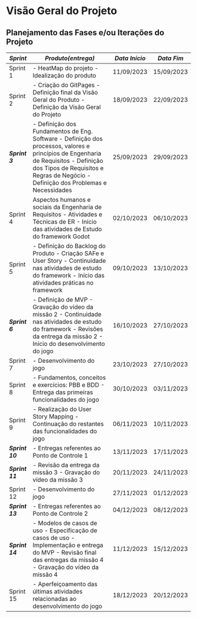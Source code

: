 # Visão Geral do Projeto

## **Planejamento das Fases e/ou Iterações do Projeto**

| **_Sprint_**    | **_Produto(entrega)_**                                                                                                                                                                                                    | **_Data Início_** | **_Data Fim_** |
| --------------- | ------------------------------------------------------------------------------------------------------------------------------------------------------------------------------------------------------------------------- | ----------------- | -------------- |
| Sprint 1        | - HeatMap do projeto - Idealização do produto                                                                                                                                                                             | 11/09/2023        | 15/09/2023     |
| Sprint 2        | - Criação do GitPages - Definição final da Visão Geral do Produto - Definição da Visão Geral do Projeto                                                                                                                   | 18/09/2023        | 22/09/2023     |
| **_Sprint 3_**  | - Definição dos Fundamentos de Eng. Software - Definição dos processos, valores e princípios de Engenharia de Requisitos - Definição dos Tipos de Requisitos e Regras de Negócio - Definição dos Problemas e Necessidades | 25/09/2023        | 29/09/2023     |
| Sprint 4        | Aspectos humanos e sociais da Engenharia de Requisitos - Atividades e Técnicas de ER - Início das atividades de Estudo do framework Godot                                                                                 | 02/10/2023        | 06/10/2023     |
| Sprint 5        | - Definição do Backlog do Produto - Criação SAFe e User Story - Continuidade nas atividades de estudo do framework - Início das atividades práticas no framework                                                          | 09/10/2023        | 13/10/2023     |
| **_Sprint 6_**  | - Definição de MVP - Gravação do vídeo da missão 2 - Continuidade nas atividades de estudo do framework - Revisões da entrega da missão 2 - Início do desenvolvimento do jogo                                             | 16/10/2023        | 27/10/2023     |
| Sprint 7        | - Desenvolvimento do jogo                                                                                                                                                                                                 | 23/10/2023        | 27/10/2023     |
| Sprint 8        | - Fundamentos, conceitos e exercícios: PBB e BDD - Entrega das primeiras funcionalidades do jogo                                                                                                                          | 30/10/2023        | 03/11/2023     |
| Sprint 9        | - Realização do User Story Mapping - Continuação do restantes das funcionalidades do jogo                                                                                                                                 | 06/11/2023        | 10/11/2023     |
| **_Sprint 10_** | - Entregas referentes ao Ponto de Controle 1                                                                                                                                                                              | 13/11/2023        | 17/11/2023     |
| **_Sprint 11_** | - Revisão da entrega da missão 3 - Gravação do vídeo da missão 3                                                                                                                                                          | 20/11/2023        | 24/11/2023     |
| Sprint 12       | - Desenvolvimento do jogo                                                                                                                                                                                                 | 27/11/2023        | 01/12/2023     |
| **_Sprint 13_** | - Entregas referentes ao Ponto de Controle 2                                                                                                                                                                              | 04/12/2023        | 08/12/2023     |
| **_Sprint 14_** | - Modelos de casos de uso - Especificação de casos de uso - Implementação e entrega do MVP - Revisão final das entregas da missão 4 - Gravação do vídeo da missão 4                                                       | 11/12/2023        | 15/12/2023     |
| Sprint 15       | - Aperfeiçoamento das últimas atividades relacionadas ao desenvolvimento do jogo                                                                                                                                          | 18/12/2023        | 20/12/2023     |
